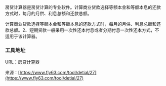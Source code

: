 房贷计算器是房贷计算的专业软件。计算商业贷款选择等额本金和等额本息的还款方式时，每月的月供、利息总额和还款总额。

计算商业贷款选择等额本金和等额本息的还款方式时，每月的月供、利息总额和还款总额。2、短期贷款一般采用一次性还本付息或者分期付息一次性还本方式，不适用于该计算器。

### 工具地址
URL：[房贷计算器](https://www.fly63.com/tool/fangdai/)

来源：[https://www.fly63.com/tool/detial/27](https://www.fly63.com/tool/detial/27)
